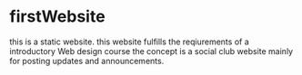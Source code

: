 # firstWebsite
this is a static website.
this website fulfills the reqiurements of a introductory Web design course
the concept is a social club website mainly for posting updates and announcements. 
